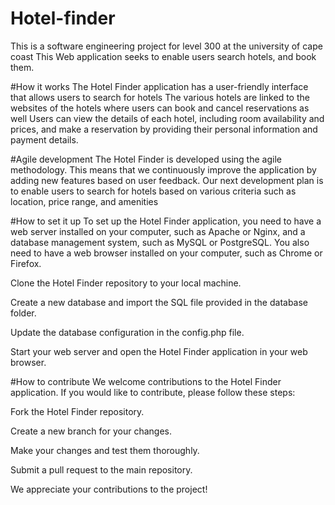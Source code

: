 # Hotel-finder
This is a software engineering project for level 300 at the university of cape coast
This Web application seeks to enable users search hotels, and book them.

#How it works
The Hotel Finder application has a user-friendly interface that allows users to search for hotels
The various hotels are linked to the websites of the hotels where users can book and cancel reservations as well
Users can view the details of each hotel, including room availability and prices, and make a reservation by providing their personal information and payment details.

#Agile development
The Hotel Finder is developed using the agile methodology.
This means that we continuously improve the application by adding new features based on user feedback.
Our next development plan is to enable users to search for hotels based on various criteria such as location, price range, and amenities


#How to set it up
To set up the Hotel Finder application, you need to have a web server installed on your computer,
such as Apache or Nginx, and a database management system, such as MySQL or PostgreSQL. 
You also need to have a web browser installed on your computer, such as Chrome or Firefox.

Clone the Hotel Finder repository to your local machine.

Create a new database and import the SQL file provided in the database folder.

Update the database configuration in the config.php file.

Start your web server and open the Hotel Finder application in your web browser.


#How to contribute
We welcome contributions to the Hotel Finder application. If you would like to contribute, please follow these steps:

Fork the Hotel Finder repository.

Create a new branch for your changes.

Make your changes and test them thoroughly.

Submit a pull request to the main repository.

We appreciate your contributions to the project!
